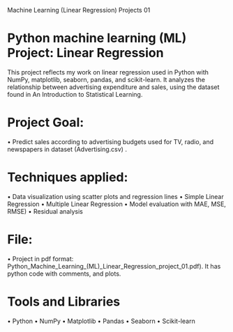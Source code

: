 Machine Learning (Linear Regression) Projects 01
# Python machine learning (ML) Project: Linear Regression
This project reflects my work on linear regression used in Python with NumPy, matplotlib, seaborn, pandas, and scikit-learn. It analyzes the relationship between advertising expenditure and sales, using the dataset found in An Introduction to Statistical Learning.
# Project Goal:
•	Predict sales according to advertising budgets used for TV, radio, and newspapers in dataset (Advertising.csv) .
# Techniques applied:
•	Data visualization using scatter plots and regression lines
•	Simple Linear Regression
•	Multiple Linear Regression
•	 Model evaluation with MAE, MSE, RMSE)
•	Residual analysis
# File: 
•	Project in pdf format: Python_Machine_Learning_(ML)_Linear_Regression_project_01.pdf). It has python code with comments, and plots.
# Tools and Libraries
•	Python 
•	NumPy
•	Matplotlib
•	Pandas
•	Seaborn
•	Scikit-learn

